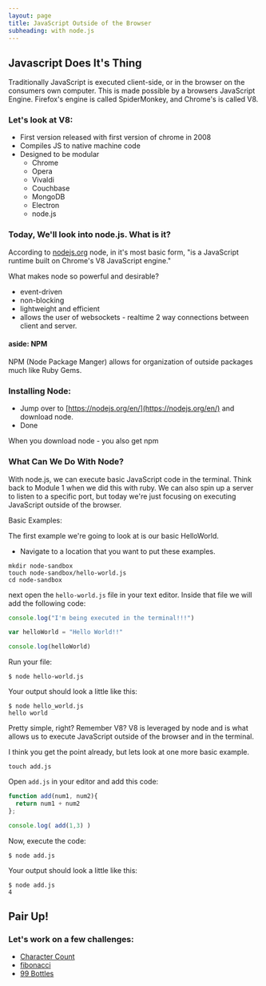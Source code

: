 ```yaml
---
layout: page
title: JavaScript Outside of the Browser
subheading: with node.js
---
```


## Javascript Does It's Thing

Traditionally JavaScript is executed client-side, or in the browser on the consumers own computer. This is made possible by a browsers JavaScript Engine. Firefox's engine is called SpiderMonkey, and Chrome's is called V8.

### Let's look at V8:

* First version released with first version of chrome in 2008
* Compiles JS to native machine code
* Designed to be modular
  * Chrome
  * Opera
  * Vivaldi
  * Couchbase
  * MongoDB
  * Electron
  * node.js

### Today, We'll look into node.js. What is it?

According to [nodejs.org](nodejs.org) node, in it's most basic form, "is a JavaScript runtime built on Chrome's V8 JavaScript engine."

What makes node so powerful and desirable?

* event-driven
* non-blocking
* lightweight and efficient
* allows the user of websockets  - realtime 2 way connections between client and server.

#### aside: NPM

NPM (Node Package Manger) allows for organization of outside packages much like Ruby Gems.

### Installing Node:

* Jump over to [https://nodejs.org/en/](https://nodejs.org/en/) and download node.
* Done

When you download node - you also get npm

### What Can We Do With Node?

With node.js, we can execute basic JavaScript code in the terminal. Think back to Module 1 when we did this with ruby. We can also spin up a server to listen to a specific port, but today we're just focusing on executing JavaScript outside of the browser.

Basic Examples:

The first example we're going to look at is our basic HelloWorld.

* Navigate to a location that you want to put these examples.

```terminal
mkdir node-sandbox
touch node-sandbox/hello-world.js
cd node-sandbox
```

next open the `hello-world.js` file in your text editor. Inside that file we will add the following code:

```js
console.log("I'm being executed in the terminal!!!")

var helloWorld = "Hello World!!"

console.log(helloWorld)
```

Run your file:

```terminal
$ node hello-world.js
```

Your output should look a little like this:

```terminal
$ node hello_world.js
hello world
```

Pretty simple, right? Remember V8? V8 is leveraged by node and is what allows us to execute JavaScript outside of the browser and in the terminal.

I think you get the point already, but lets look at one more basic example.

```terminal
touch add.js
```

Open `add.js` in your editor and add this code:

```js
function add(num1, num2){
  return num1 + num2
};

console.log( add(1,3) )
```

Now, execute the code:

```terminal
$ node add.js
```

Your output should look a little like this:

```terminal
$ node add.js
4
```

## Pair Up!

### Let's work on a few challenges:

* [Character Count](https://github.com/turingschool/challenges/blob/master/character_count.markdown)
* [fibonacci](https://github.com/turingschool/challenges/blob/master/fibber.markdown)
* [99 Bottles](https://github.com/turingschool/challenges/blob/master/99_bottles.markdown)
